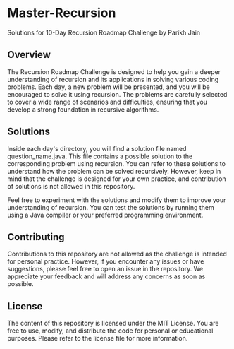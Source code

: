 # Master-Recursion

Solutions  for 10-Day Recursion Roadmap Challenge by Parikh Jain

## Overview

The Recursion Roadmap Challenge is designed to help you gain a deeper understanding of recursion and its applications in solving various coding problems. Each day, a new problem will be presented, and you will be encouraged to solve it using recursion. The problems are carefully selected to cover a wide range of scenarios and difficulties, ensuring that you develop a strong foundation in recursive algorithms.

## Solutions

Inside each day's directory, you will find a solution file named question_name.java. This file contains a possible solution to the corresponding problem using recursion. You can refer to these solutions to understand how the problem can be solved recursively. However, keep in mind that the challenge is designed for your own practice, and contribution of solutions is not allowed in this repository.

Feel free to experiment with the solutions and modify them to improve your understanding of recursion. You can test the solutions by running them using a Java compiler or your preferred programming environment.

## Contributing

Contributions to this repository are not allowed as the challenge is intended for personal practice. However, if you encounter any issues or have suggestions, please feel free to open an issue in the repository. We appreciate your feedback and will address any concerns as soon as possible.

## License

The content of this repository is licensed under the MIT License. You are free to use, modify, and distribute the code for personal or educational purposes. Please refer to the license file for more information.
